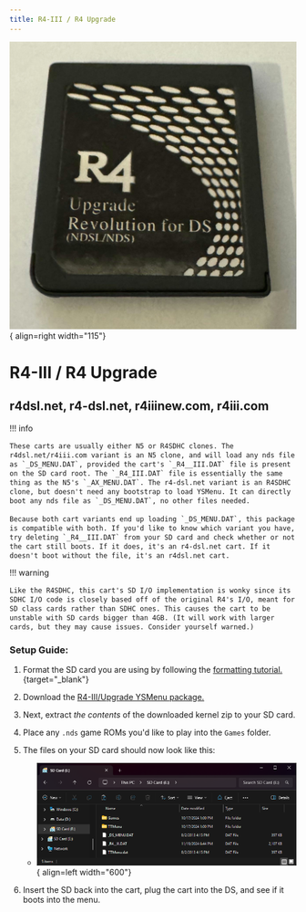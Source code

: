 ```yaml
---
title: R4-III / R4 Upgrade
---
```


![R4 Upgrade](../images/r4upgrade.jpg){ align=right width="115"}
# R4-III / R4 Upgrade
## r4dsl.net, r4-dsl.net, r4iiinew.com, r4iii.com

!!! info

    These carts are usually either N5 or R4SDHC clones. The r4dsl.net/r4iii.com variant is an N5 clone, and will load any nds file as `_DS_MENU.DAT`, provided the cart's `_R4__III.DAT` file is present on the SD card root. The `_R4_III.DAT` file is essentially the same thing as the N5's `_AX_MENU.DAT`. The r4-dsl.net variant is an R4SDHC clone, but doesn't need any bootstrap to load YSMenu. It can directly boot any nds file as `_DS_MENU.DAT`, no other files needed.

    Because both cart variants end up loading `_DS_MENU.DAT`, this package is compatible with both. If you'd like to know which variant you have, try deleting `_R4__III.DAT` from your SD card and check whether or not the cart still boots. If it does, it's an r4-dsl.net cart. If it doesn't boot without the file, it's an r4dsl.net cart.

!!! warning

    Like the R4SDHC, this cart's SD I/O implementation is wonky since its SDHC I/O code is closely based off of the original R4's I/O, meant for SD class cards rather than SDHC ones. This causes the cart to be unstable with SD cards bigger than 4GB. (It will work with larger cards, but they may cause issues. Consider yourself warned.)

### Setup Guide:

1. Format the SD card you are using by following the [formatting tutorial.](../tutorials/formatting.md){target="_blank"}

1. Download the [R4-III/Upgrade YSMenu package.](https://github.com/Sanrax/YSMenu-Custom-Packages/releases/download/v7.06/R4-III_Upgrade_YSMenu_7.06.zip)

1. Next, extract *the contents* of the downloaded kernel zip to your SD card.

1. Place any `.nds` game ROMs you'd like to play into the `Games` folder.

1. The files on your SD card should now look like this:

    - ![R4 Upgrade](../images/SD_Files/R4_III/R4_III.png){ align=left width="600"}

1. Insert the SD back into the cart, plug the cart into the DS, and see if it boots into the menu.